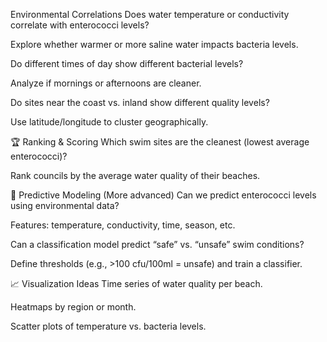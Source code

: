  Environmental Correlations
Does water temperature or conductivity correlate with enterococci levels?

Explore whether warmer or more saline water impacts bacteria levels.

Do different times of day show different bacterial levels?

Analyze if mornings or afternoons are cleaner.

Do sites near the coast vs. inland show different quality levels?

Use latitude/longitude to cluster geographically.

🏆 Ranking & Scoring
Which swim sites are the cleanest (lowest average enterococci)?

Rank councils by the average water quality of their beaches.

🔮 Predictive Modeling (More advanced)
Can we predict enterococci levels using environmental data?

Features: temperature, conductivity, time, season, etc.

Can a classification model predict “safe” vs. “unsafe” swim conditions?

Define thresholds (e.g., >100 cfu/100ml = unsafe) and train a classifier.

📈 Visualization Ideas
Time series of water quality per beach.

Heatmaps by region or month.

Scatter plots of temperature vs. bacteria levels.